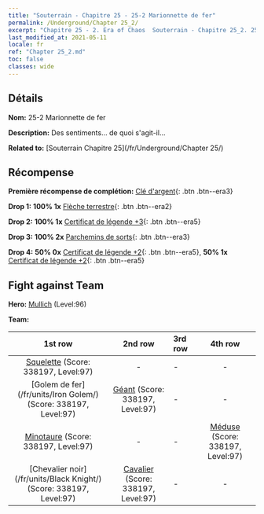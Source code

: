 ```yaml
---
title: "Souterrain - Chapitre 25 - 25-2 Marionnette de fer"
permalink: /Underground/Chapter 25_2/
excerpt: "Chapitre 25 - 2. Era of Chaos  Souterrain - Chapitre 25_2. 25-2 Marionnette de fer"
last_modified_at: 2021-05-11
locale: fr
ref: "Chapter 25_2.md"
toc: false
classes: wide
---
```


## Détails

 **Nom:** 25-2 Marionnette de fer

 **Description:** Des sentiments... de quoi s'agit-il...

 **Related to:** [Souterrain Chapitre 25](/fr/Underground/Chapter 25/)

## Récompense

 **Première récompense de complétion:** [Clé d'argent](/ItemsFR/con_693/){: .btn .btn--era3}

 **Drop 1:** **100% 1x** [Flèche terrestre](/ItemsFR/her_464/){: .btn .btn--era2}

 **Drop 2:** **100% 1x** [Certificat de légende +3](/ItemsFR/mat_88/){: .btn .btn--era5}

 **Drop 3:** **100% 2x** [Parchemins de sorts](/ItemsFR/con_694/){: .btn .btn--era3}

 **Drop 4:** **50% 0x** [Certificat de légende +2](/ItemsFR/mat_81/){: .btn .btn--era5}, **50% 1x** [Certificat de légende +2](/ItemsFR/mat_81/){: .btn .btn--era5}


## Fight against Team
 **Hero:** [Mullich](/fr/heroes/Mullich/) (Level:96)

 **Team:**


  | 1st row | 2nd row | 3rd row | 4th row |
  |:----:|:----:|:----|:----:|
  | [Squelette](/fr/units/Skeleton/) (Score: 338197, Level:97)  | - | - | - |
  | [Golem de fer](/fr/units/Iron Golem/) (Score: 338197, Level:97)  | [Géant](/fr/units/Giant/) (Score: 338197, Level:97)  | - | - |
  | [Minotaure](/fr/units/Minotaur/) (Score: 338197, Level:97)  | - | - | [Méduse](/fr/units/Medusa/) (Score: 338197, Level:97)  |
  | [Chevalier noir](/fr/units/Black Knight/) (Score: 338197, Level:97)  | [Cavalier](/fr/units/Cavalier/) (Score: 338197, Level:97)  | - | - |



